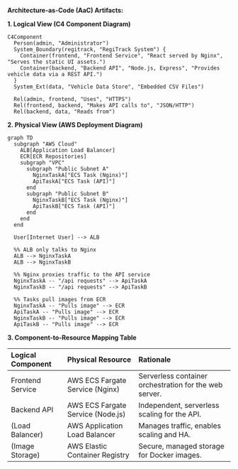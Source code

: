 **Architecture-as-Code (AaC) Artifacts:**

**1. Logical View (C4 Component Diagram)**
```mermaid
C4Component
  Person(admin, "Administrator")
  System_Boundary(regitrack, "RegiTrack System") {
    Container(frontend, "Frontend Service", "React served by Nginx", "Serves the static UI assets.")
    Container(backend, "Backend API", "Node.js, Express", "Provides vehicle data via a REST API.")
  }
  System_Ext(data, "Vehicle Data Store", "Embedded CSV Files")

  Rel(admin, frontend, "Uses", "HTTPS")
  Rel(frontend, backend, "Makes API calls to", "JSON/HTTP")
  Rel(backend, data, "Reads from")
```

**2. Physical View (AWS Deployment Diagram)**
```mermaid
graph TD
  subgraph "AWS Cloud"
    ALB[Application Load Balancer]
    ECR[ECR Repositories]
    subgraph "VPC"
      subgraph "Public Subnet A"
        NginxTaskA["ECS Task (Nginx)"]
        ApiTaskA["ECS Task (API)"]
      end
      subgraph "Public Subnet B"
        NginxTaskB["ECS Task (Nginx)"]
        ApiTaskB["ECS Task (API)"]
      end
    end
  end

  User[Internet User] --> ALB
  
  %% ALB only talks to Nginx
  ALB --> NginxTaskA
  ALB --> NginxTaskB

  %% Nginx proxies traffic to the API service
  NginxTaskA -- "/api requests" --> ApiTaskA
  NginxTaskB -- "/api requests" --> ApiTaskB
  
  %% Tasks pull images from ECR
  NginxTaskA -- "Pulls image" --> ECR
  ApiTaskA -- "Pulls image" --> ECR
  NginxTaskB -- "Pulls image" --> ECR
  ApiTaskB -- "Pulls image" --> ECR
```

**3. Component-to-Resource Mapping Table**

| Logical Component | Physical Resource | Rationale |
| :--- | :--- | :--- |
| Frontend Service | AWS ECS Fargate Service (Nginx) | Serverless container orchestration for the web server. |
| Backend API | AWS ECS Fargate Service (Node.js) | Independent, serverless scaling for the API. |
| (Load Balancer) | AWS Application Load Balancer | Manages traffic, enables scaling and HA. |
| (Image Storage) | AWS Elastic Container Registry | Secure, managed storage for Docker images. |
